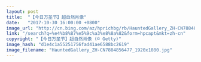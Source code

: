 ```yaml
---
layout: post
title:  "【今日万圣节】超自然肖像"
date:   "2017-10-30 16:00:00 +0800"
image_url: "http://cn.bing.com/az/hprichbg/rb/HauntedGallery_ZH-CN7884856477_1920x1080.jpg"
link: "/search?q=%e4%b8%87%e5%9c%a3%e8%8a%82&form=hpcapt&mkt=zh-cn"
copyright: "【今日万圣节】超自然肖像 (© Getty)"
image_hash: "d1e4c1a55251756fad41ae6588bc2619"
image_filename: "HauntedGallery_ZH-CN7884856477_1920x1080.jpg"
---
```

